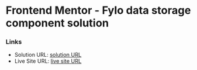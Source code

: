 # Frontend Mentor - Fylo data storage component solution

### Links

- Solution URL: [ solution URL ]()
- Live Site URL: [ live site URL ]()

